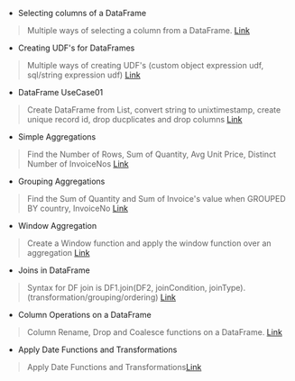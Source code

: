 - Selecting columns of a DataFrame
> Multiple ways of selecting a column from a DataFrame. [Link](https://github.com/ranjithpals/Spark_Scala/tree/master/DataFrame/ColumnOperations)
- Creating UDF's for DataFrames
> Multiple ways of creating UDF's (custom object expression udf, sql/string expression udf) [Link](https://github.com/ranjithpals/Spark_Scala/tree/master/DataFrame/UDF)
- DataFrame UseCase01
> Create DataFrame from List, convert string to unixtimestamp, create unique record id, drop ducplicates and drop columns [Link](https://github.com/ranjithpals/Spark_Scala/tree/master/DataFrame/useCase/useCase01)
- Simple Aggregations
> Find the Number of Rows, Sum of Quantity, Avg Unit Price, Distinct Number of InvoiceNos [Link](https://github.com/ranjithpals/Spark_Scala/tree/master/DataFrame/Aggregations/simpleAggregations)
- Grouping Aggregations
> Find the Sum of Quantity and Sum of Invoice's value when GROUPED BY country, InvoiceNo [Link](https://github.com/ranjithpals/Spark_Scala/tree/master/DataFrame/Aggregations/groupingAggregations)
- Window Aggregation
> Create a Window function and apply the window function over an aggregation [Link](https://github.com/ranjithpals/Spark_Scala/tree/master/DataFrame/Aggregations/windowAggregation)
- Joins in DataFrame
> Syntax for DF join is DF1.join(DF2, joinCondition, joinType).(transformation/grouping/ordering) [Link](https://github.com/ranjithpals/Spark_Scala/tree/master/DataFrame/JoinsDF)
- Column Operations on a DataFrame
> Column Rename, Drop and Coalesce functions on a DataFrame. [Link](https://github.com/ranjithpals/Spark_Scala/tree/master/DataFrame/ColumnOperations)
- Apply Date Functions and Transformations
> Apply Date Functions and Transformations[Link](https://github.com/ranjithpals/Spark_Scala/tree/master/DataFrame/useCase/useCase02)
